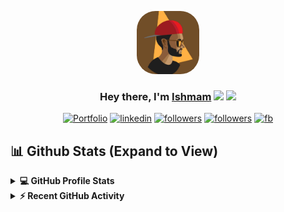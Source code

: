 <p align="center">
<a href="#"><img width="20%" height="auto" style="border-radius: 30%" src="static/avatar.jpg" height="175px"/></a>
</p>


<h3 align="center">Hey there, I'm <a href="https://ishmam.one">Ishmam</a> <img src="https://media.giphy.com/media/hvRJCLFzcasrR4ia7z/giphy.gif" width="28"> <img src="https://emojis.slackmojis.com/emojis/images/1531849430/4246/blob-sunglasses.gif?1531849430" width="28"/></h3>

<p align="center">
  <a href="https://ishmam.one"><img alt="Portfolio" title="Portfolio" src="https://img.shields.io/badge/-Portfolio-000000?style=for-the-badge&logo=koding&logoColor=Green"/></a>
  <a href="https://www.linkedin.com/in/ishmam-hossain"><img alt="linkedin" title="Find me on Linkedin" src="https://img.shields.io/badge/LinkedIn-0077B5?style=for-the-badge&logo=linkedin&logoColor=white"/></a> 
  <a href="https://github.com/ishmam-hossain"><img alt="followers" title="Find me on Github" src="https://img.shields.io/badge/GitHub-100000?style=for-the-badge&logo=github&logoColor=white"/></a>
  <a href="mailto:ishmam.dev@gmail.com"><img alt="followers" title="Find me on Gmail" src="https://img.shields.io/badge/Gmail-D14836?style=for-the-badge&logo=gmail&logoColor=white"/></a>
  <a href="https://facebook.com/ishmam.tonmoy"><img alt="fb" title="Find me on FB" src="https://img.shields.io/badge/Facebook-1877F2?style=for-the-badge&logo=facebook&logoColor=white"/></a> 
</p>


## 📊 Github Stats (Expand to View) 


<details> 
  <summary><b>💻 GitHub Profile Stats</b></summary>
  <br/>
  <p align="center"><img src="https://github-readme-streak-stats.herokuapp.com/?user=ishmam-hossain&theme=algolia" alt="ishmam github stat"  /></p>
	
  <p align="center">
    <a href="https://github.com/ishmam-hossain"><img alt="Ishmamm's Github Stats" src="https://github-readme-stats.vercel.app/api?username=ishmam-hossain&show_icons=true&count_private=true&theme=algolia" height="192px"/></a>
<br/>
  &nbsp;
	  <img src="https://github-readme-stats.vercel.app/api/top-langs?username=ishmam-hossain&show_icons=true&locale=en&layout=compact&theme=algolia" alt="candida18" height="192px"/>
  <br/>
  <b>Note:</b> Top languages is only a metric of the languages my public code consists of and doesn't reflect experience or skill level.
  </p>
</details>


<details>
  <summary><b>⚡ Recent GitHub Activity</b></summary>
  <br/>
   <a href="https://github.com/ishmam-hossain"><img alt="Ishmam's Activity Graph" src="https://activity-graph.herokuapp.com/graph?username=ishmam-hossain&custom_title=Ishmam's%20%20Contribution%20Graph&theme=react-dark" /></a>
  <br/>

</details>

<br/>

